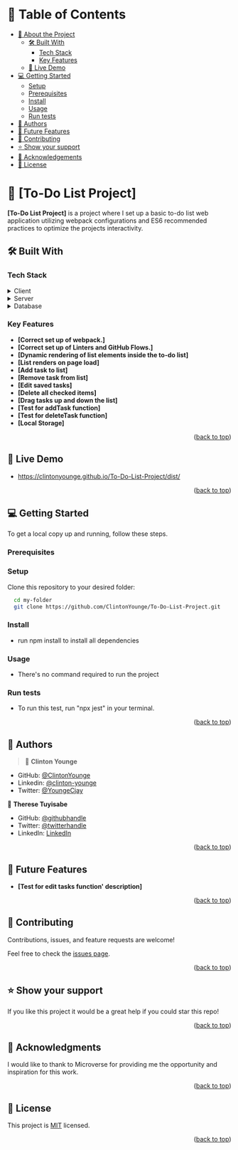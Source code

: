 
<a name="readme-top"></a>

# 📗 Table of Contents

- [📖 About the Project](#about-project)
  - [🛠 Built With](#built-with)
    - [Tech Stack](#tech-stack)
    - [Key Features](#key-features)
  - [🚀 Live Demo](#live-demo)
- [💻 Getting Started](#getting-started)
  - [Setup](#setup)
  - [Prerequisites](#prerequisites)
  - [Install](#install)
  - [Usage](#usage)
  - [Run tests](#run-tests)
- [👥 Authors](#authors)
- [🔭 Future Features](#future-features)
- [🤝 Contributing](#contributing)
- [⭐️ Show your support](#support)
- [🙏 Acknowledgements](#acknowledgements)
- [📝 License](#license)

# 📖 [To-Do List Project] <a name="about-project"></a>

**[To-Do List Project]** is a project where I set up a basic to-do list web application utilizing webpack configurations and ES6 recommended practices to optimize the projects interactivity.

## 🛠 Built With <a name="built-with"></a>

### Tech Stack <a name="tech-stack"></a>

<details>
  <summary>Client</summary>
  <ul>
    <li>HTML</li>
    <li>CSS</li>
    <li>JavaScript</li>
  </ul>
</details>

<details>
  <summary>Server</summary>
  <ul>
    <li>GitHub Pages</li>
  </ul>
</details>

<details>
<summary>Database</summary>
  <ul>
    <li>No database was used in this project.</li>
  </ul>
</details>

### Key Features <a name="key-features"></a>

- **[Correct set up of webpack.]**
- **[Correct set up of Linters and GitHub Flows.]**
- **[Dynamic rendering of list elements inside the to-do list]**
- **[List renders on page load]**
- **[Add task to list]**
- **[Remove task from list]**
- **[Edit saved tasks]**
- **[Delete all checked items]**
- **[Drag tasks up and down the list]**
- **[Test for addTask function]**
- **[Test for deleteTask function]**
- **[Local Storage]**


<p align="right">(<a href="#readme-top">back to top</a>)</p>

## 🚀 Live Demo <a name="live-demo"></a>

- https://clintonyounge.github.io/To-Do-List-Project/dist/

<p align="right">(<a href="#readme-top">back to top</a>)</p>

## 💻 Getting Started <a name="getting-started"></a>

To get a local copy up and running, follow these steps.

### Prerequisites

### Setup

Clone this repository to your desired folder:

```sh
  cd my-folder
  git clone https://github.com/ClintonYounge/To-Do-List-Project.git
```

### Install

- run npm install to install all dependencies


### Usage

- There's no command required to run the project


### Run tests

- To run this test, run "npx jest" in your terminal.


<p align="right">(<a href="#readme-top">back to top</a>)</p>


## 👥 Authors <a name="authors"></a>

> 👤 **Clinton Younge**
- GitHub: [@ClintonYounge](https://github.com/ClintonYounge)
- Linkedin: [@clinton-younge](https://www.linkedin.com/in/clinton-younge-83386a25a/)
- Twitter: [@YoungeCjay](https://twitter.com/YoungeCjay)

👤 **Therese Tuyisabe**

- GitHub: [@githubhandle](https://github.com/theresetuyi)
- Twitter: [@twitterhandle](https://twitter.com/THERESETUYISAB2)
- LinkedIn: [LinkedIn](https://www.linkedin.com/in/therese-theddy-tuyisabe-249820203/)


<p align="right">(<a href="#readme-top">back to top</a>)</p>

## 🔭 Future Features <a name="future-features"></a>

- **[Test for edit tasks function' description]**

<p align="right">(<a href="#readme-top">back to top</a>)</p>

## 🤝 Contributing <a name="contributing"></a>

Contributions, issues, and feature requests are welcome!

Feel free to check the [issues page](../../issues/).

<p align="right">(<a href="#readme-top">back to top</a>)</p>

## ⭐️ Show your support <a name="support"></a>

If you like this project it would be a great help if you could star this repo!

<p align="right">(<a href="#readme-top">back to top</a>)</p>

## 🙏 Acknowledgments <a name="acknowledgements"></a>

I would like to thank to Microverse for providing me the opportunity and inspiration for this work.

<p align="right">(<a href="#readme-top">back to top</a>)</p>

## 📝 License <a name="license"></a>

This project is [MIT](./MIT.md) licensed.

<p align="right">(<a href="#readme-top">back to top</a>)</p>
